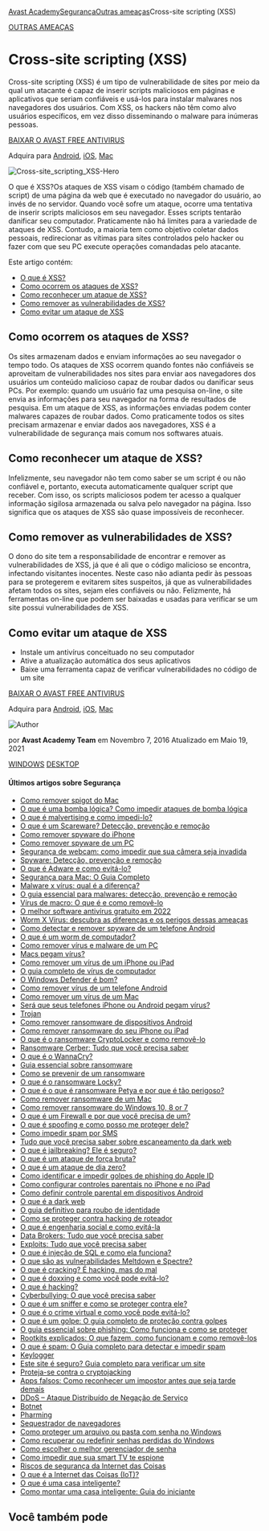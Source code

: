 [Avast Academy](https://www.avast.com/pt-br/c-academy)[Segurança](https://www.avast.com/pt-br/c-category-security)[Outras ameaças](https://www.avast.com/pt-br/c-topic-other-threats)Cross-site scripting (XSS)



[ OUTRAS AMEAÇAS](https://www.avast.com/pt-br/c-topic-other-threats)

# Cross-site scripting (XSS)

Cross-site scripting (XSS) é um tipo de vulnerabilidade de sites por meio da qual um atacante é capaz de inserir scripts maliciosos em páginas e aplicativos que seriam confiáveis e usá-los para instalar malwares nos navegadores dos usuários. Com XSS, os hackers não têm como alvo usuários específicos, em vez disso disseminando o malware para inúmeras pessoas.

[BAIXAR O AVAST FREE ANTIVIRUS](https://www.avast.com/pt-br/download-thank-you.php?product=FAV-ONLINE-ACADEMY)

Adquira para [Android](https://play.google.com/store/apps/details?id=com.avast.android.mobilesecurity), [iOS](https://apps.apple.com/app/avast-security-photo-vault/id1276551855), [Mac](https://www.avast.com/pt-br/free-mac-security)

![Cross-site_scripting_XSS-Hero](https://academy.avast.com/hubfs/New_Avast_Academy/Cross-site%20scripting%20(XSS)/Cross-site_scripting_XSS-Hero.png)

O que é XSS?Os ataques de XSS visam o código (também chamado de script) de uma página da web que é executado no navegador do usuário, ao invés de no servidor. Quando você sofre um ataque, ocorre uma tentativa de inserir scripts maliciosos em seu navegador. Esses scripts tentarão danificar seu computador. Praticamente não há limites para a variedade de ataques de XSS. Contudo, a maioria tem como objetivo coletar dados pessoais, redirecionar as vítimas para sites controlados pelo hacker ou fazer com que seu PC execute operações comandadas pelo atacante.

Este artigo contém:

- [O que é XSS?](https://www.avast.com/pt-br/c-xss#topic-1)
- [Como ocorrem os ataques de XSS?](https://www.avast.com/pt-br/c-xss#topic-2)
- [Como reconhecer um ataque de XSS?](https://www.avast.com/pt-br/c-xss#topic-3)
- [Como remover as vulnerabilidades de XSS?](https://www.avast.com/pt-br/c-xss#topic-4)
- [Como evitar um ataque de XSS](https://www.avast.com/pt-br/c-xss#topic-5)

## Como ocorrem os ataques de XSS?

Os sites armazenam dados e enviam informações ao seu navegador o tempo todo. Os ataques de XSS ocorrem quando fontes não confiáveis se aproveitam de vulnerabilidades nos sites para enviar aos navegadores dos usuários um conteúdo malicioso capaz de roubar dados ou danificar seus PCs. Por exemplo: quando um usuário faz uma pesquisa on-line, o site envia as informações para seu navegador na forma de resultados de pesquisa. Em um ataque de XSS, as informações enviadas podem conter malwares capazes de roubar dados. Como praticamente todos os sites precisam armazenar e enviar dados aos navegadores, XSS é a vulnerabilidade de segurança mais comum nos softwares atuais.

## Como reconhecer um ataque de XSS?

Infelizmente, seu navegador não tem como saber se um script é ou não confiável e, portanto, executa automaticamente qualquer script que receber. Com isso, os scripts maliciosos podem ter acesso a qualquer informação sigilosa armazenada ou salva pelo navegador na página. Isso significa que os ataques de XSS são quase impossíveis de reconhecer.

## Como remover as vulnerabilidades de XSS?

O dono do site tem a responsabilidade de encontrar e remover as vulnerabilidades de XSS, já que é ali que o código malicioso se encontra, infectando visitantes inocentes. Neste caso não adianta pedir às pessoas para se protegerem e evitarem sites suspeitos, já que as vulnerabilidades afetam todos os sites, sejam eles confiáveis ou não. Felizmente, há ferramentas on-line que podem ser baixadas e usadas para verificar se um site possui vulnerabilidades de XSS.

## Como evitar um ataque de XSS

- Instale um antivírus conceituado no seu computador
- Ative a atualização automática dos seus aplicativos
- Baixe uma ferramenta capaz de verificar vulnerabilidades no código de um site



[BAIXAR O AVAST FREE ANTIVIRUS](https://www.avast.com/pt-br/download-thank-you.php?product=FAV-ONLINE-ACADEMY)

Adquira para [Android](https://play.google.com/store/apps/details?id=com.avast.android.mobilesecurity), [iOS](https://apps.apple.com/app/avast-security-photo-vault/id1276551855), [Mac](https://www.avast.com/pt-br/free-mac-security)



![Author](https://academy.avast.com/hubfs/Avast/Academy/assets/i/helpers/avast-logo-sign.svg)

por **Avast Academy Team** em Novembro 7, 2016
Atualizado em Maio 19, 2021

[WINDOWS](https://www.avast.com/pt-br/c-tag-windows) [DESKTOP](https://www.avast.com/pt-br/c-tag-desktop)









#### Últimos artigos sobre Segurança

- [Como remover spigot do Mac](https://www.avast.com/pt-br/c-remove-spigot-mac)
- [O que é uma bomba lógica? Como impedir ataques de bomba lógica](https://www.avast.com/pt-br/c-what-is-a-logic-bomb)
- [O que é malvertising e como impedi-lo?](https://www.avast.com/pt-br/c-what-is-malvertising-how-to-stop-it)
- [O que é um Scareware? Detecção, prevenção e remoção](https://www.avast.com/pt-br/c-scareware)
- [Como remover spyware do iPhone](https://www.avast.com/pt-br/c-how-to-remove-spyware-from-iphone)
- [Como remover spyware de um PC](https://www.avast.com/pt-br/c-remove-spyware-pc)
- [Segurança de webcam: como impedir que sua câmera seja invadida](https://www.avast.com/pt-br/c-webcam-security)
- [Spyware: Detecção, prevenção e remoção](https://www.avast.com/pt-br/c-spyware)
- [O que é Adware e como evitá-lo?](https://www.avast.com/pt-br/c-adware)
- [Segurança para Mac: O Guia Completo](https://www.avast.com/pt-br/c-mac-security-guide)
- [Malware x vírus: qual é a diferença?](https://www.avast.com/pt-br/c-malware-vs-virus)
- [O guia essencial para malwares: detecção, prevenção e remoção](https://www.avast.com/pt-br/c-malware)
- [Vírus de macro: O que é e como removê-lo](https://www.avast.com/pt-br/c-macro-virus)
- [O melhor software antivírus gratuito em 2022](https://www.avast.com/pt-br/c-best-free-antivirus-software)
- [Worm X Vírus: descubra as diferenças e os perigos dessas ameaças](https://www.avast.com/pt-br/c-worm-vs-virus)
- [Como detectar e remover spyware de um telefone Android](https://www.avast.com/pt-br/c-remove-spyware-android)
- [O que é um worm de computador?](https://www.avast.com/pt-br/c-computer-worm)
- [Como remover vírus e malware de um PC](https://www.avast.com/pt-br/c-how-to-remove-virus-from-pc)
- [Macs pegam vírus?](https://www.avast.com/pt-br/c-can-macs-get-viruses)
- [Como remover um vírus de um iPhone ou iPad](https://www.avast.com/pt-br/c-how-to-remove-virus-from-iphone)
- [O guia completo de vírus de computador](https://www.avast.com/pt-br/c-computer-virus)
- [O Windows Defender é bom?](https://www.avast.com/pt-br/c-is-windows-defender-enough)
- [Como remover vírus de um telefone Android](https://www.avast.com/pt-br/c-how-to-remove-virus-from-android)
- [Como remover um vírus de um Mac](https://www.avast.com/pt-br/c-how-to-remove-virus-from-mac)
- [Será que seus telefones iPhone ou Android pegam vírus?](https://www.avast.com/pt-br/c-can-phones-get-viruses)
- [Trojan](https://www.avast.com/pt-br/c-trojan)
- [Como remover ransomware de dispositivos Android](https://www.avast.com/pt-br/c-how-to-remove-ransomware-android)
- [Como remover ransomware do seu iPhone ou iPad](https://www.avast.com/pt-br/c-how-to-remove-ransomware-ios)
- [O que é o ransomware CryptoLocker e como removê-lo](https://www.avast.com/pt-br/c-cryptolocker)
- [Ransomware Cerber: Tudo que você precisa saber](https://www.avast.com/pt-br/c-cerber)
- [O que é o WannaCry?](https://www.avast.com/pt-br/c-wannacry)
- [Guia essencial sobre ransomware](https://www.avast.com/pt-br/c-what-is-ransomware)
- [Como se prevenir de um ransomware](https://www.avast.com/pt-br/c-how-to-prevent-ransomware)
- [O que é o ransomware Locky?](https://www.avast.com/pt-br/c-locky)
- [O que é o que é ransomware Petya e por que é tão perigoso?](https://www.avast.com/pt-br/c-petya)
- [Como remover ransomware de um Mac](https://www.avast.com/pt-br/c-how-to-remove-ransomware-mac)
- [Como remover ransomware do Windows 10, 8 or 7](https://www.avast.com/pt-br/c-how-to-remove-ransomware-pc)
- [O que é um Firewall e por que você precisa de um?](https://www.avast.com/pt-br/c-what-is-a-firewall)
- [O que é spoofing e como posso me proteger dele?](https://www.avast.com/pt-br/c-spoofing)
- [Como impedir spam por SMS](https://www.avast.com/pt-br/c-how-to-stop-spam-text-messages)
- [Tudo que você precisa saber sobre escaneamento da dark web](https://www.avast.com/pt-br/c-dark-web-scan)
- [O que é jailbreaking? Ele é seguro?](https://www.avast.com/pt-br/c-jailbreaking)
- [O que é um ataque de força bruta?](https://www.avast.com/pt-br/c-what-is-a-brute-force-attack)
- [O que é um ataque de dia zero?](https://www.avast.com/pt-br/c-zero-day)
- [Como identificar e impedir golpes de phishing do Apple ID](https://www.avast.com/pt-br/c-apple-id-phishing-scams)
- [Como configurar controles parentais no iPhone e no iPad](https://www.avast.com/pt-br/c-iphone-ipad-parental-controls)
- [Como definir controle parental em dispositivos Android](https://www.avast.com/pt-br/c-how-to-set-parental-controls-android)
- [O que é a dark web](https://www.avast.com/pt-br/c-dark-web)
- [O guia definitivo para roubo de identidade](https://www.avast.com/pt-br/c-identity-theft)
- [Como se proteger contra hacking de roteador](https://www.avast.com/pt-br/c-prevent-router-hacks)
- [O que é engenharia social e como evitá-la](https://www.avast.com/pt-br/c-social-engineering)
- [Data Brokers: Tudo que você precisa saber](https://www.avast.com/pt-br/c-data-brokers)
- [Exploits: Tudo que você precisa saber](https://www.avast.com/pt-br/c-exploits)
- [O que é injeção de SQL e como ela funciona?](https://www.avast.com/pt-br/c-sql-injection)
- [O que são as vulnerabilidades Meltdown e Spectre?](https://www.avast.com/pt-br/c-meltdown-spectre)
- [O que é cracking? É hacking, mas do mal](https://www.avast.com/pt-br/c-cracking)
- [O que é doxxing e como você pode evitá-lo?](https://www.avast.com/pt-br/c-what-is-doxxing)
- [O que é hacking?](https://www.avast.com/pt-br/c-hacker)
- [Cyberbullying: O que você precisa saber](https://www.avast.com/pt-br/c-cyberbullying)
- [O que é um sniffer e como se proteger contra ele?](https://www.avast.com/pt-br/c-sniffer)
- [O que é o crime virtual e como você pode evitá-lo?](https://www.avast.com/pt-br/c-cybercrime)
- [O que é um golpe: O guia completo de proteção contra golpes](https://www.avast.com/pt-br/c-scam)
- [O guia essencial sobre phishing: Como funciona e como se proteger](https://www.avast.com/pt-br/c-phishing)
- [Rootkits explicados: O que fazem, como funcionam e como removê-los](https://www.avast.com/pt-br/c-rootkit)
- [O que é spam: O Guia completo para detectar e impedir spam](https://www.avast.com/pt-br/c-spam)
- [Keylogger](https://www.avast.com/pt-br/c-keylogger)
- [Este site é seguro? Guia completo para verificar um site](https://www.avast.com/pt-br/c-website-safety-check-guide)
- [Proteja-se contra o cryptojacking](https://www.avast.com/pt-br/c-protect-yourself-from-cryptojacking)
- [Apps falsos: Como reconhecer um impostor antes que seja tarde demais](https://www.avast.com/pt-br/c-how-to-spot-a-fake-app)
- [DDoS – Ataque Distribuído de Negação de Serviço](https://www.avast.com/pt-br/c-ddos)
- [Botnet](https://www.avast.com/pt-br/c-botnet)
- [Pharming](https://www.avast.com/pt-br/c-pharming)
- [Sequestrador de navegadores](https://www.avast.com/pt-br/c-browser-hijacker)
- [Como proteger um arquivo ou pasta com senha no Windows](https://www.avast.com/pt-br/c-password-protect-file-folder-windows)
- [Como recuperar ou redefinir senhas perdidas do Windows](https://www.avast.com/pt-br/c-recover-windows-password)
- [Como escolher o melhor gerenciador de senha](https://www.avast.com/pt-br/c-best-password-managers)
- [Como impedir que sua smart TV te espione](https://www.avast.com/pt-br/c-smart-tv-spying-on-you)
- [Riscos de segurança da Internet das Coisas](https://www.avast.com/pt-br/c-iot-security-risks)
- [O que é a Internet das Coisas (IoT)?](https://www.avast.com/pt-br/c-what-is-the-internet-of-things)
- [O que é uma casa inteligente?](https://www.avast.com/pt-br/c-what-is-a-smart-home)
- [Como montar uma casa inteligente: Guia do iniciante](https://www.avast.com/pt-br/c-how-to-make-a-smart-home)

## Você também pode 